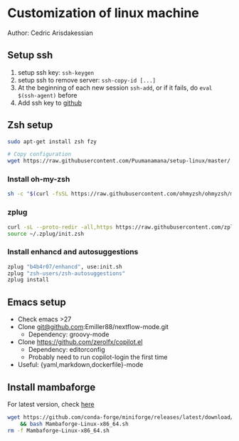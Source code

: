 # Customization of linux machine
Author: Cedric Arisdakessian

## Setup ssh
1) setup ssh key: `ssh-keygen`
2) setup ssh to remove server: `ssh-copy-id [...]`
3) At the beginning of each new session
`ssh-add`, or if it fails, do  `eval $(ssh-agent)` before
4) Add ssh key to [github](https://github.com/settings/keys)

## Zsh setup

```bash
sudo apt-get install zsh fzy

# Copy configuration
wget https://raw.githubusercontent.com/Puumanamana/setup-linux/master/.zshrc -O ~
```

### Install oh-my-zsh
```bash
sh -c "$(curl -fsSL https://raw.githubusercontent.com/ohmyzsh/ohmyzsh/master/tools/install.sh)"
```

### zplug
```bash
curl -sL --proto-redir -all,https https://raw.githubusercontent.com/zplug/installer/master/installer.zsh | zsh
source ~/.zplug/init.zsh
```

### Install enhancd and autosuggestions

```bash
zplug "b4b4r07/enhancd", use:init.sh
zplug "zsh-users/zsh-autosuggestions"
zplug install
```

## Emacs setup

- Check emacs >27
- Clone git@github.com:Emiller88/nextflow-mode.git
    - Dependency: groovy-mode
- Clone https://github.com/zerolfx/copilot.el
    - Dependency: editorconfig
    - Probably need to run copilot-login the first time
- Useful: {yaml,markdown,dockerfile}-mode

## Install mambaforge
For latest version, check [here](https://github.com/conda-forge/miniforge#mambaforge)
```bash
wget https://github.com/conda-forge/miniforge/releases/latest/download/Mambaforge-Linux-x86_64.sh \
    && bash Mambaforge-Linux-x86_64.sh
rm -f Mambaforge-Linux-x86_64.sh
```
